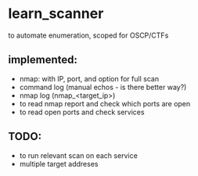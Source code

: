 # learn_scanner
to automate enumeration, scoped for OSCP/CTFs

## implemented:
- nmap: with IP, port, and option for full scan
- command log (manual echos - is there better way?)
- nmap log (nmap_<target_ip>)
- to read nmap report and check which ports are open
- to read open ports and check services


## TODO:
- to run relevant scan on each service
- multiple target addreses
